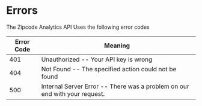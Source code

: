 # Errors

The Zipcode Analytics API Uses the following error codes


Error Code | Meaning
---------- | -------
401 | Unauthorized -- Your API key is wrong
404 | Not Found -- The specified action could not be found
500 | Internal Server Error -- There was a problem on our end with your request.
